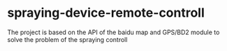 # spraying-device-remote-controll
The project is based on the API of the baidu map and GPS/BD2 module  to solve the problem of the spraying controll
